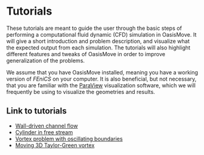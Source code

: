 # Tutorials

These tutorials are meant to guide the user through the basic steps of
performing a computational fluid dynamic (CFD) simulation in OasisMove. 
It will give a short introduction and problem description, and visualize what the expected output from each simulation.
The tutorials will also highlight different features and tweaks of OasisMove in order to improve generalization of the problems. 

We assume that you have OasisMove installed, meaning you have a working
version of *FEniCS* on your computer. It is also
beneficial, but not necessary, that you are familiar with the
[ParaView](https://www.paraview.org/) visualization software, which we
will frequently be using to visualize the geometries and results.

## Link to tutorials
- [Wall-driven channel flow](tutorial:wall)
- [Cylinder in free stream](tutorial:cylinder)
- [Vortex problem with oscillating boundaries](tutorial:vortex)
- [Moving 3D Taylor-Green vortex](tutorial:movingtg)
